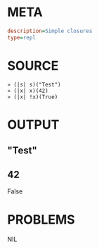# META
~~~ini
description=Simple closures
type=repl
~~~
# SOURCE
~~~roc
» (|s| s)("Test")
» (|x| x)(42)
» (|x| !x)(True)
~~~
# OUTPUT
"Test"
---
42
---
False
# PROBLEMS
NIL
